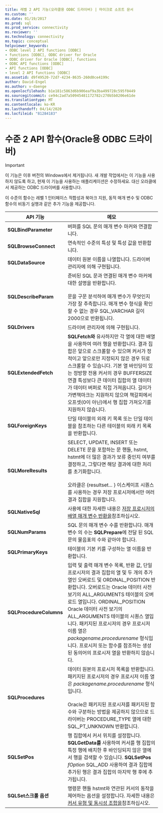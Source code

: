 ```yaml
---
title: 레벨 2 API 기능(오라클용 ODBC 드라이버) | 마이크로 소프트 문서
ms.custom: ''
ms.date: 01/19/2017
ms.prod: sql
ms.prod_service: connectivity
ms.reviewer: ''
ms.technology: connectivity
ms.topic: conceptual
helpviewer_keywords:
- ODBC level 2 API functions [ODBC]
- functions [ODBC], ODBC driver for Oracle
- ODBC driver for Oracle [ODBC], functions
- ODBC API functions [ODBC]
- API functions [ODBC]
- level 2 API functions [ODBC]
ms.assetid: d9f49520-72d7-4234-8635-260d0ce4199c
author: David-Engel
ms.author: v-daenge
ms.openlocfilehash: b1e181c5863d6b906eaf9a3ba499728c595f0449
ms.sourcegitcommit: ce94c2ad7a50945481172782c270b5b0206e61de
ms.translationtype: MT
ms.contentlocale: ko-KR
ms.lasthandoff: 04/14/2020
ms.locfileid: "81284183"
---
```

# <a name="level-2-api-functions-odbc-driver-for-oracle"></a>수준 2 API 함수(Oracle용 ODBC 드라이버)
> [!IMPORTANT]  
>  이 기능은 이후 버전의 Windows에서 제거됩니다. 새 개발 작업에서는 이 기능을 사용하지 않도록 하고, 현재 이 기능을 사용하는 애플리케이션은 수정하세요. 대신 오라클에서 제공하는 ODBC 드라이버를 사용합니다.  
  
 이 수준의 함수는 레벨 1 인터페이스 적합성과 북마크 지원, 동적 매개 변수 및 ODBC 함수의 비동기 실행과 같은 추가 기능을 제공합니다.  
  
|API 기능|메모|  
|------------------|-----------|  
|**SQLBindParameter**|버퍼를 SQL 문의 매개 변수 마커와 연결합니다.|  
|**SQLBrowseConnect**|연속적인 수준의 특성 및 특성 값을 반환합니다.|  
|**SQLDataSource**|데이터 원본 이름을 나열합니다. 드라이버 관리자에 의해 구현됩니다.|  
|**SQLDescribeParam**|준비된 SQL 문과 연결된 매개 변수 마커에 대한 설명을 반환합니다.<br /><br /> 문을 구문 분석하여 매개 변수가 무엇인지 가장 잘 추측합니다. 매개 변수 형식을 확인할 수 없는 경우 SQL_VARCHAR 길이 2000으로 반환됩니다.|  
|**SQLDrivers**|드라이버 관리자에 의해 구현됩니다.|  
|**SQLExtendedFetch**|**SQLFetch와** 유사하지만 각 열에 대한 배열을 사용하여 여러 행을 반환합니다. 결과 집합은 앞으로 스크롤할 수 있으며 커서가 정적이고 앞으로만 지정되지 않은 경우 뒤로 스크롤할 수 있습니다. 기본 열 바인딩이 있는 정방향 전용 커서의 경우 BUFFERSIZE 연결 특성보다 큰 데이터 집합의 열 데이터가 데이터 버퍼로 직접 가져옵니다. 길이가 가변책마크는 지원하지 않으며 책갈피에서 오프셋(0이 아닌)에서 행 집합 가져오기를 지원하지 않습니다.|  
|**SQLForeignKeys**|단일 테이블의 외래 키 목록 또는 단일 테이블을 참조하는 다른 테이블의 외래 키 목록을 반환합니다.|  
|**SQLMoreResults**|SELECT, UPDATE, INSERT 또는 DELETE 문을 포함하는 문 핸들, hstmt, hstmt에 더 많은 결과가 보류 중인지 여부를 결정하고, 그렇다면 해당 결과에 대한 처리를 초기화합니다.<br /><br /> 오라클은 {resultset... } 이스케이프 시퀀스를 사용하는 경우 저장 프로시저에서만 여러 결과 집합을 지원합니다.|  
|**SQLNativeSql**|사용에 대한 자세한 내용은 [저장 프로시저의 배열 매개 변수 반환을](../../odbc/microsoft/returning-array-parameters-from-stored-procedures.md)참조하십시오.|  
|**SQLNumParams**|SQL 문의 매개 변수 수를 반환합니다. 매개 변수 의 수는 **SQLPrepare**에 전달 된 SQL 문의 물음표의 수와 같아야 합니다.|  
|**SQLPrimaryKeys**|테이블의 기본 키를 구성하는 열 이름을 반환합니다.|  
|**SQLProcedureColumns**|입력 및 출력 매개 변수 목록, 반환 값, 단일 프로시저의 결과 집합의 열 및 두 개의 추가 열인 오버로드 및 ORDINAL_POSITION 반환합니다. 오버로드는 Oracle 데이터 사전 보기의 ALL_ARGUMENTS 테이블의 오버로드 열입니다. ORDINAL_POSITION Oracle 데이터 사전 보기의 ALL_ARGUMENTS 테이블의 시퀀스 열입니다. 패키지된 프로시저의 경우 프로시저 이름 열은 *packagename.procedurename* 형식입니다. 프로시저 또는 함수를 참조하는 생성된 동의어의 프로시저 열을 반환하지 않습니다.|  
|**SQLProcedures**|데이터 원본의 프로시저 목록을 반환합니다. 패키지된 프로시저의 경우 프로시저 이름 열은 *packagename.procedurename* 형식입니다.<br /><br /> Oracle은 패키지된 프로시저를 패키지된 함수와 구분하는 방법을 제공하지 않으므로 드라이버는 PROCEDURE_TYPE 열에 대한 SQL_PT_UNKNOWN 반환합니다.|  
|**SQLSetPos**|행 집합에서 커서 위치를 설정합니다. **SQLGetData를** 사용하여 커서를 행 집합의 특정 행에 배치한 후 바인딩되지 않은 열에서 행을 검색할 수 있습니다. **SQLSetPos** *fOption* SQL_ADD 사용하여 결과 집합에 추가된 행은 결과 집합의 마지막 행 후에 추가됩니다.|  
|**SQLSet스크롤 옵션**|명령문 핸들 hstmt와 연관된 커서의 동작을 제어하는 옵션을 설정합니다. 자세한 내용은 [커서 유형 및 동시성 조합을](../../odbc/microsoft/cursor-type-and-concurrency-combinations.md)참조하십시오.|
